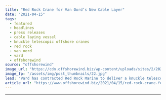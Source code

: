 ```yaml
---
title: "Red Rock Crane for Van Oord’s New Cable Layer"
date: "2021-04-15"
tags: 
  - featured
  - headlines
  - press releases
  - cable laying vessel
  - knuckle telescopic offshore cranes
  - red rock
  - van oord
  - vard
  - offshorewind
source: "offshorewind"
image_url: "https://cdn.offshorewind.biz/wp-content/uploads/sites/2/2021/04/15102003/922-Van-Oord.jpg"
image_fp: "/assets/img/post_thumbnails/22.jpg"
lead: "Vard has contracted Red Rock Marine to deliver a knuckle telescopic offshore crane for Van Oord&#8217;s"
article_url: "https://www.offshorewind.biz/2021/04/15/red-rock-crane-for-van-oords-new-cable-layer/"
---
```


---
